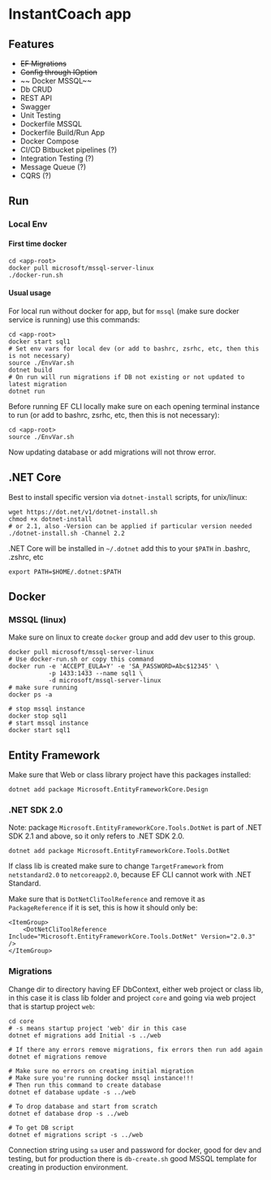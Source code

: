 # InstantCoach app

## Features

* ~~EF Migrations~~
* ~~Config through IOption<T>~~
* ~~ Docker MSSQL~~
* Db CRUD
* REST API
* Swagger
* Unit Testing
* Dockerfile MSSQL
* Dockerfile Build/Run App
* Docker Compose
* CI/CD Bitbucket pipelines (?)
* Integration Testing (?)
* Message Queue (?)
* CQRS (?)

## Run

### Local Env

#### First time docker

    cd <app-root>
    docker pull microsoft/mssql-server-linux
    ./docker-run.sh

#### Usual usage

For local run without docker for app, but for `mssql` (make sure docker service is running) use this commands:

    cd <app-root>
    docker start sql1
    # Set env vars for local dev (or add to bashrc, zsrhc, etc, then this is not necessary)
    source ./EnvVar.sh
    dotnet build
    # On run will run migrations if DB not existing or not updated to latest migration
    dotnet run

Before running EF CLI locally make sure on each opening terminal instance to run (or add to bashrc, zsrhc, etc, then this is not necessary):

    cd <app-root>
    source ./EnvVar.sh

Now updating database or add migrations will not throw error.


## .NET Core

Best to install specific version via `dotnet-install` scripts, for unix/linux:

    wget https://dot.net/v1/dotnet-install.sh
    chmod +x dotnet-install
    # or 2.1, also -Version can be applied if particular version needed
    ./dotnet-install.sh -Channel 2.2

.NET Core will be installed in `~/.dotnet` add this to your `$PATH` in .bashrc, .zshrc, etc

    export PATH=$HOME/.dotnet:$PATH


## Docker

### MSSQL (linux)

Make sure on linux to create `docker` group and add dev user to this group.


    docker pull microsoft/mssql-server-linux
    # Use docker-run.sh or copy this command
    docker run -e 'ACCEPT_EULA=Y' -e 'SA_PASSWORD=Abc$12345' \
               -p 1433:1433 --name sql1 \
               -d microsoft/mssql-server-linux
    # make sure running
    docker ps -a

    # stop mssql instance
    docker stop sql1
    # start mssql instance
    docker start sql1


## Entity Framework


Make sure that Web or class library project have this packages installed:

    dotnet add package Microsoft.EntityFrameworkCore.Design


### .NET SDK 2.0

Note: package `Microsoft.EntityFrameworkCore.Tools.DotNet` is part of .NET SDK 2.1 and above, so it only refers to .NET SDK 2.0.

    dotnet add package Microsoft.EntityFrameworkCore.Tools.DotNet

If class lib is created make sure to change `TargetFramework` from `netstandard2.0` to `netcoreapp2.0`, because EF CLI cannot work with .NET Standard.

Make sure that is `DotNetCliToolReference` and remove it as `PackageReference` if it is set, this is how it should only be:

    <ItemGroup>
        <DotNetCliToolReference Include="Microsoft.EntityFrameworkCore.Tools.DotNet" Version="2.0.3" />
    </ItemGroup>


### Migrations

Change dir to directory having EF DbContext, either web project or class lib, in this case it is class lib folder and project `core` and going via web project that is startup project `web`:

    cd core
    # -s means startup project 'web' dir in this case
    dotnet ef migrations add Initial -s ../web

    # If there any errors remove migrations, fix errors then run add again
    dotnet ef migrations remove

    # Make sure no errors on creating initial migration
    # Make sure you're running docker mssql instance!!!
    # Then run this command to create database
    dotnet ef database update -s ../web

    # To drop database and start from scratch
    dotnet ef database drop -s ../web

    # To get DB script
    dotnet ef migrations script -s ../web

Connection string using `sa` user and password for docker, good for dev and testing, but for production there is `db-create.sh` good MSSQL template for creating in production environment.
